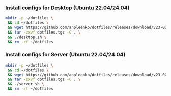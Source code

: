 ### Install configs for Desktop (Ubuntu 22.04/24.04)

```bash
mkdir -p ~/dotfiles \
 && cd ~/dotfiles \
 && wget https://github.com/anpleenko/dotfiles/releases/download/v23-02-2025-10h-05m-55s/dotfiles.tgz \
 && tar -zxvf dotfiles.tgz -C . \
 && ./desktop.sh \
 && rm -rf ~/dotfiles
```

### Install configs for Server (Ubuntu 22.04/24.04)

```bash
mkdir -p ~/dotfiles \
 && cd ~/dotfiles \
 && wget https://github.com/anpleenko/dotfiles/releases/download/v23-02-2025-10h-05m-55s/dotfiles.tgz \
 && tar -zxvf dotfiles.tgz -C . \
 && ./server.sh \
 && rm -rf ~/dotfiles
```
